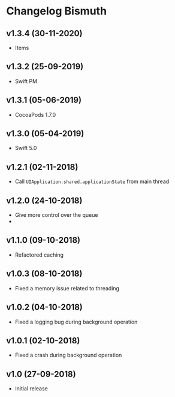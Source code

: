 # Changelog Bismuth

## v1.3.4 (30-11-2020)
- Items

## v1.3.2 (25-09-2019)
- Swift PM

## v1.3.1 (05-06-2019)
- CocoaPods 1.7.0

## v1.3.0 (05-04-2019)
- Swift 5.0

## v1.2.1 (02-11-2018)
- Call `UIApplication.shared.applicationState` from main thread

## v1.2.0 (24-10-2018)
- Give more control over the queue
- 
## v1.1.0 (09-10-2018)
- Refactored caching

## v1.0.3 (08-10-2018)
- Fixed a memory issue related to threading

## v1.0.2 (04-10-2018)
- Fixed a logging bug during background operation

## v1.0.1 (02-10-2018)
- Fixed a crash during background operation

## v1.0 (27-09-2018)
- Initial release
